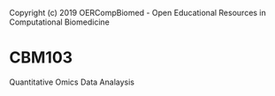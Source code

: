 Copyright (c) 2019 OERCompBiomed - Open Educational Resources in Computational Biomedicine

# CBM103
Quantitative Omics Data Analaysis
